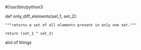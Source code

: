 #!/usr/bin/python3

def only_diff_elements(set_1, set_2):

    """returns a set of all elements present in only one set."""

    return (set_1 ^ set_2)


alot of things 
